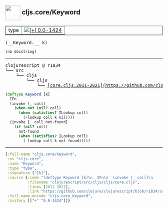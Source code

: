 ## <img width="48px" valign="middle" src="http://i.imgur.com/Hi20huC.png"> cljs.core/Keyword

 <table border="1">
<tr>
<td>type</td>
<td><a href="https://github.com/cljsinfo/api-refs/tree/0.0-1424"><img valign="middle" alt="[+] 0.0-1424" src="https://img.shields.io/badge/+-0.0--1424-lightgrey.svg"></a> </td>
</tr>
</table>

 <samp>
(__Keyword.__ k)<br>
</samp>

```
(no docstring)
```

---

 <pre>
clojurescript @ r1834
└── src
    └── cljs
        └── cljs
            └── <ins>[core.cljs:2011-2021](https://github.com/clojure/clojurescript/blob/r1834/src/cljs/cljs/core.cljs#L2011-L2021)</ins>
</pre>

```clj
(deftype Keyword [k]
  IFn
  (invoke [_ coll]
    (when-not (nil? coll)
      (when (satisfies? ILookup coll)
        (-lookup coll k nil))))
  (invoke [_ coll not-found]
    (if (nil? coll)
      not-found
      (when (satisfies? ILookup coll)
        (-lookup coll k not-found)))))
```


---

```clj
{:full-name "cljs.core/Keyword",
 :ns "cljs.core",
 :name "Keyword",
 :type "type",
 :signature ["[k]"],
 :source {:code "(deftype Keyword [k]\n  IFn\n  (invoke [_ coll]\n    (when-not (nil? coll)\n      (when (satisfies? ILookup coll)\n        (-lookup coll k nil))))\n  (invoke [_ coll not-found]\n    (if (nil? coll)\n      not-found\n      (when (satisfies? ILookup coll)\n        (-lookup coll k not-found)))))",
          :filename "clojurescript/src/cljs/cljs/core.cljs",
          :lines [2011 2021],
          :link "https://github.com/clojure/clojurescript/blob/r1834/src/cljs/cljs/core.cljs#L2011-L2021"},
 :full-name-encode "cljs.core_Keyword",
 :history [["+" "0.0-1424"]]}

```
